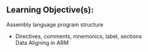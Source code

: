 ## Learning Objective(s):
Assembly language program structure  
* Directives, comments, mnemonics, label, sections  
Data Aligning in ARM